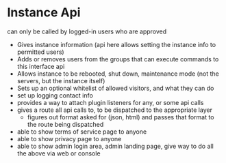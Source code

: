 # Instance Api

can only be called by logged-in users who are approved

* Gives instance information (api here allows setting the instance info to permitted users)
* Adds or removes users from the groups that can execute commands to this interface api
* Allows instance to be rebooted, shut down, maintenance mode (not the servers, but the instance itself)
* Sets up an optional whitelist of allowed visitors, and what they can do
* set up logging contact info 
* provides a way to attach plugin listeners for any, or some api calls
* gives a route all api calls to, to be dispatched to the appropriate layer
  * figures out format asked for (json, html) and passes that format to the route being dispatched
* able to show terms of service page to anyone
* able to show privacy page to anyone
* able to show admin login area, admin landing page, give way to do all the above via web or console